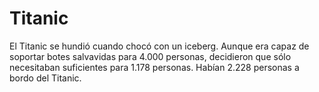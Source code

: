 # Titanic

El Titanic se hundió cuando chocó con un iceberg. Aunque era capaz de soportar
botes salvavidas para 4.000 personas, decidieron que sólo necesitaban
suficientes para 1.178 personas. Habían 2.228 personas a bordo del Titanic.
